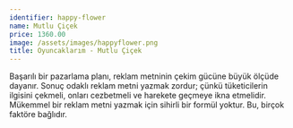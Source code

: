 ```yaml
---
identifier: happy-flower
name: Mutlu Çiçek
price: 1360.00
image: /assets/images/happyflower.png
title: Oyuncaklarım - Mutlu Çiçek
---
```

Başarılı bir pazarlama planı, reklam metninin çekim gücüne büyük ölçüde dayanır. Sonuç odaklı reklam metni yazmak zordur; çünkü tüketicilerin ilgisini çekmeli, onları cezbetmeli ve harekete geçmeye ikna etmelidir. Mükemmel bir reklam metni yazmak için sihirli bir formül yoktur. Bu, birçok faktöre bağlıdır.
